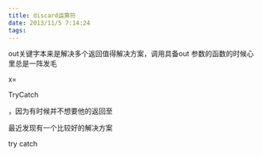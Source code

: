 ```yaml
---
title: discard运算符
date: 2013/11/5 7:14:24
tags:
---
```



out关键字本来是解决多个返回值得解决方案，调用具备out 参数的函数的时候心里总是一阵发毛

x=

TryCatch

  


，因为有时候并不想要他的返回至

最近发现有一个比较好的解决方案

try catch

